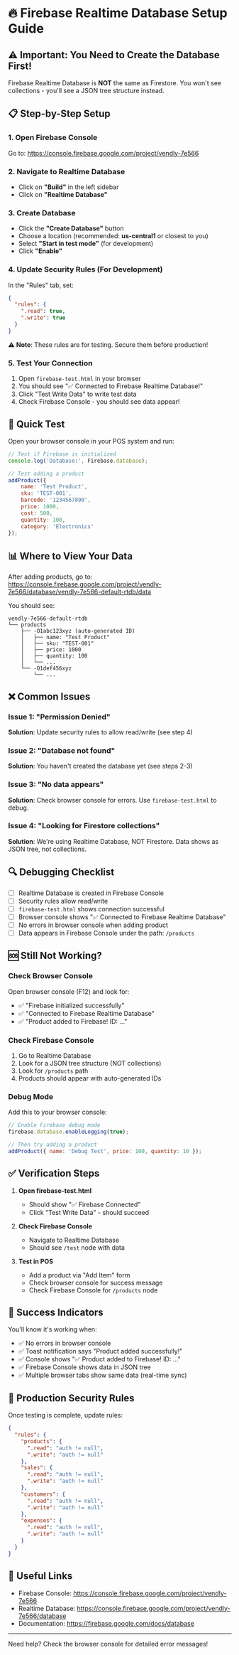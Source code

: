 # 🔥 Firebase Realtime Database Setup Guide

## ⚠️ Important: You Need to Create the Database First!

Firebase Realtime Database is **NOT** the same as Firestore. You won't see collections - you'll see a JSON tree structure instead.

## 📋 Step-by-Step Setup

### 1. Open Firebase Console
Go to: https://console.firebase.google.com/project/vendly-7e566

### 2. Navigate to Realtime Database
- Click on **"Build"** in the left sidebar
- Click on **"Realtime Database"**

### 3. Create Database
- Click the **"Create Database"** button
- Choose a location (recommended: **us-central1** or closest to you)
- Select **"Start in test mode"** (for development)
- Click **"Enable"**

### 4. Update Security Rules (For Development)
In the "Rules" tab, set:
```json
{
  "rules": {
    ".read": true,
    ".write": true
  }
}
```
⚠️ **Note**: These rules are for testing. Secure them before production!

### 5. Test Your Connection
1. Open `firebase-test.html` in your browser
2. You should see "✅ Connected to Firebase Realtime Database!"
3. Click "Test Write Data" to write test data
4. Check Firebase Console - you should see data appear!

## 🎯 Quick Test

Open your browser console in your POS system and run:

```javascript
// Test if Firebase is initialized
console.log('Database:', Firebase.database);

// Test adding a product
addProduct({
    name: 'Test Product',
    sku: 'TEST-001',
    barcode: '1234567890',
    price: 1000,
    cost: 500,
    quantity: 100,
    category: 'Electronics'
});
```

## 📊 Where to View Your Data

After adding products, go to:
https://console.firebase.google.com/project/vendly-7e566/database/vendly-7e566-default-rtdb/data

You should see:
```
vendly-7e566-default-rtdb
└── products
    ├── -O1abc123xyz (auto-generated ID)
    │   ├── name: "Test Product"
    │   ├── sku: "TEST-001"
    │   ├── price: 1000
    │   ├── quantity: 100
    │   └── ...
    └── -O1def456xyz
        └── ...
```

## ❌ Common Issues

### Issue 1: "Permission Denied"
**Solution**: Update security rules to allow read/write (see step 4)

### Issue 2: "Database not found"
**Solution**: You haven't created the database yet (see steps 2-3)

### Issue 3: "No data appears"
**Solution**: Check browser console for errors. Use `firebase-test.html` to debug.

### Issue 4: "Looking for Firestore collections"
**Solution**: We're using Realtime Database, NOT Firestore. Data shows as JSON tree, not collections.

## 🔍 Debugging Checklist

- [ ] Realtime Database is created in Firebase Console
- [ ] Security rules allow read/write
- [ ] `firebase-test.html` shows connection successful
- [ ] Browser console shows "✅ Connected to Firebase Realtime Database"
- [ ] No errors in browser console when adding product
- [ ] Data appears in Firebase Console under the path: `/products`

## 🆘 Still Not Working?

### Check Browser Console
Open browser console (F12) and look for:
- ✅ "Firebase initialized successfully"
- ✅ "Connected to Firebase Realtime Database"
- ✅ "Product added to Firebase! ID: ..."

### Check Firebase Console
1. Go to Realtime Database
2. Look for a JSON tree structure (NOT collections)
3. Look for `/products` path
4. Products should appear with auto-generated IDs

### Debug Mode
Add this to your browser console:
```javascript
// Enable Firebase debug mode
firebase.database.enableLogging(true);

// Then try adding a product
addProduct({ name: 'Debug Test', price: 100, quantity: 10 });
```

## ✅ Verification Steps

1. **Open firebase-test.html**
   - Should show "✅ Firebase Connected"
   - Click "Test Write Data" - should succeed

2. **Check Firebase Console**
   - Navigate to Realtime Database
   - Should see `/test` node with data

3. **Test in POS**
   - Add a product via "Add Item" form
   - Check browser console for success message
   - Check Firebase Console for `/products` node

## 🎉 Success Indicators

You'll know it's working when:
- ✅ No errors in browser console
- ✅ Toast notification says "Product added successfully!"
- ✅ Console shows "✅ Product added to Firebase! ID: ..."
- ✅ Firebase Console shows data in JSON tree
- ✅ Multiple browser tabs show same data (real-time sync)

## 📝 Production Security Rules

Once testing is complete, update rules:

```json
{
  "rules": {
    "products": {
      ".read": "auth != null",
      ".write": "auth != null"
    },
    "sales": {
      ".read": "auth != null",
      ".write": "auth != null"
    },
    "customers": {
      ".read": "auth != null",
      ".write": "auth != null"
    },
    "expenses": {
      ".read": "auth != null",
      ".write": "auth != null"
    }
  }
}
```

## 🔗 Useful Links

- Firebase Console: https://console.firebase.google.com/project/vendly-7e566
- Realtime Database: https://console.firebase.google.com/project/vendly-7e566/database
- Documentation: https://firebase.google.com/docs/database

---

Need help? Check the browser console for detailed error messages!
